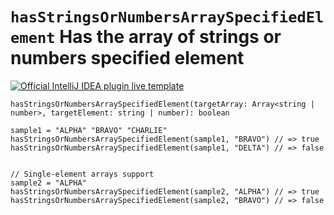 # `hasStringsOrNumbersArraySpecifiedElement` Has the array of strings or numbers specified element

[![Official IntelliJ IDEA plugin live template](https://img.shields.io/badge/IntelliJ_IDEA_Live_Template-hasStringsOrNumbersArraySpecifiedElement-blue.svg?style=flat)](https://plugins.jetbrains.com/plugin/17677-yamato-daiwa-frontend)

```
hasStringsOrNumbersArraySpecifiedElement(targetArray: Array<string | number>, targetElement: string | number): boolean
```

```stylus
sample1 = "ALPHA" "BRAVO" "CHARLIE"
hasStringsOrNumbersArraySpecifiedElement(sample1, "BRAVO") // => true
hasStringsOrNumbersArraySpecifiedElement(sample1, "DELTA") // => false


// Single-element arrays support
sample2 = "ALPHA"
hasStringsOrNumbersArraySpecifiedElement(sample2, "ALPHA") // => true
hasStringsOrNumbersArraySpecifiedElement(sample2, "BRAVO") // => false
```
